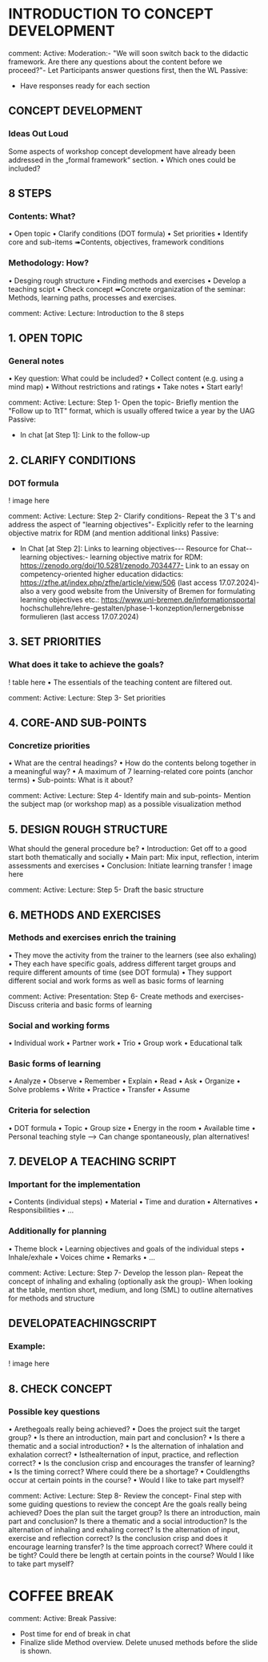 # INTRODUCTION TO CONCEPT DEVELOPMENT
comment: 
 Active:
 Moderation:- "We will soon switch back to the didactic framework. Are there any questions 
about the content before we proceed?"- Let Participants answer questions first, then the WL
 Passive:
 * Have responses ready for each section

 ## CONCEPT DEVELOPMENT
### Ideas Out Loud
 Some aspects of workshop concept development have 
already been addressed in the „formal framework“ 
section. 
• Which ones could be included?

## 8 STEPS
 ### Contents: What?
 • Open topic
 • Clarify conditions (DOT formula)
 • Set priorities
 • Identify core and sub-items
  ➠Contents, objectives, framework conditions

###  Methodology: How?
 • Desging rough structure
 • Finding methods and exercises
 • Develop a teaching scipt
 • Check concept
  ➠Concrete organization of the seminar: Methods, 
learning paths, processes and exercises. 

comment: 
 Active:
 Lecture: Introduction to the 8 steps

## 1. OPEN TOPIC
### General notes
 • Key question: What could be included?
 • Collect content (e.g. using a mind map)
 • Without restrictions and ratings
 • Take notes
 • Start early!

 comment: 
  Active:
 Lecture: Step 1- Open the topic- Briefly mention the "Follow up to TtT" format, which is usually offered twice a 
year by the UAG
 Passive:
 * In chat [at Step 1]: Link to the follow-up


## 2. CLARIFY CONDITIONS
 ### DOT formula

 ! image here 

 comment: 
 Active:
 Lecture: Step 2- Clarify conditions- Repeat the 3 T's and address the aspect of "learning objectives"- Explicitly refer to the learning objective matrix for RDM (and mention 
additional links)
 Passive:
 * In Chat [at Step 2]: Links to learning objectives--- Resource for Chat--
learning objectives:- learning objective matrix for RDM: 
https://zenodo.org/doi/10.5281/zenodo.7034477- Link to an essay on competency-oriented higher education didactics: 
https://zfhe.at/index.php/zfhe/article/view/506 (last access 17.07.2024)- also a very good website from the University of Bremen for formulating 
learning objectives etc.: https://www.uni-bremen.de/informationsportal
hochschullehre/lehre-gestalten/phase-1-konzeption/lernergebnisse
formulieren (last access 17.07.2024)

## 3. SET PRIORITIES
### What does it take to achieve the goals?
! table here 
• The essentials of the teaching content are filtered out. 

comment: 
 Active:
 Lecture: Step 3- Set priorities

## 4. CORE-AND SUB-POINTS
 ### Concretize priorities
 • What are the central headings?
 • How do the contents belong together in a meaningful way?
 • A maximum of 7 learning-related core points (anchor terms)
 • Sub-points: What is it about?

 comment: 
  Active:
 Lecture: Step 4- Identify main and sub-points- Mention the subject map (or workshop map) as a possible visualization 
method

## 5. DESIGN ROUGH STRUCTURE
 What should the general procedure be?
 • Introduction: Get off to a good 
start both thematically and 
socially
 • Main part: Mix input, reflection, 
interim assessments and exercises
• Conclusion: Initiate learning 
transfer
! image here 

comment: 
 Active:
 Lecture: Step 5- Draft the basic structure

 ## 6. METHODS AND EXERCISES
### Methods and exercises enrich the training
 • They move the activity from the trainer to the learners 
(see also exhaling)
 • They each have specific goals, address different target 
groups and require different amounts of time 
(see DOT formula)
 • They support different social and work forms as well as 
basic forms of learning

comment: 
 Active:
 Presentation: Step 6- Create methods and exercises- Discuss criteria and basic forms of learning

 ###  Social and working forms
 • Individual work
 • Partner work
 • Trio
 • Group work
 • Educational talk

 ### Basic forms of learning
 • Analyze
 • Observe
 • Remember
 • Explain
 • Read
 • Ask
 • Organize
 • Solve problems
 • Write
 • Practice
 • Transfer
 • Assume

 ###  Criteria for selection
 • DOT formula
 • Topic
 • Group size
 • Energy in the room
 • Available time
 • Personal teaching style
 --> Can change spontaneously, plan alternatives!

 ## 7. DEVELOP A TEACHING SCRIPT
 ### Important for the implementation
 • Contents (individual steps)
 • Material
 • Time and duration
 • Alternatives
 • Responsibilities
 • …

 ###  Additionally for planning
 • Theme block
 • Learning objectives and 
goals of the individual steps
 • Inhale/exhale
 • Voices chime
 • Remarks
 • …

 comment: 
  Active:
 Lecture: Step 7- Develop the lesson plan- Repeat the concept of inhaling and exhaling (optionally ask the group)- When looking at the table, mention short, medium, and long (SML) to outline 
alternatives for methods and structure

##  DEVELOPATEACHINGSCRIPT
 ### Example:
 ! image here 

 ## 8. CHECK CONCEPT
### Possible key questions
 • Arethegoals really being achieved?
 • Does the project suit the target group?
 • Is there an introduction, main part and conclusion?
 • Is there a thematic and a social introduction?
 • Is the alternation of inhalation and exhalation 
correct?
 • Isthealternation of input, practice, and reflection correct?
 • Is the conclusion crisp and encourages the transfer of learning?
 • Is the timing correct? Where could there be a shortage?
 • Couldlengths occur at certain points in the course?
 • Would I like to take part myself?

 comment: 
  Active:
 Lecture: Step 8- Review the concept- Final step with some guiding questions to review the concept
 Are the goals really being achieved?
 Does the plan suit the target group?
 Is there an introduction, main part and conclusion?
 Is there a thematic and a social introduction?
 Is the alternation of inhaling and exhaling correct?
 Is the alternation of input, exercise and reflection correct?
 Is the conclusion crisp and does it encourage learning transfer?
 Is the time approach correct?
 Where could it be tight?
 Could there be length at certain points in the course?
 Would I like to take part myself?

 # COFFEE BREAK 
comment:  Active:
 Break
 Passive:
 * Post time for end of break in chat
 * Finalize slide Method overview. Delete unused methods before the slide is 
shown.


